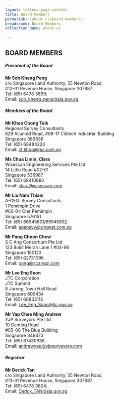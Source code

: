 ```yaml
---
layout: leftnav-page-content
title: Board Members
permalink: /about-us/board-members/
breadcrumb: Board Members
collection_name: about-us

---
```


BOARD MEMBERS
---
##### **President of the Board**
**Mr Soh Kheng Peng** <br>
c/o Singapore Land Authority, 55 Newton Road, <br>
#12-01 Revenue House, Singapore 307987
<br>
Tel: (65) 6478 3699; <br>
Email: <soh_kheng_peng@sla.gov.sg>
<br>

##### **Members of the Board**
**Mr Khoo Chong Teik** <br>
Regional Survey Consultants <br>
629 Aljunied Road, #08-17 Cititech Industrial Building <br>
Singapore 389838 <br>
Tel: (65) 68484224 <br>
Email: <ct.khoo@rsc.com.sg>
<br>

**Ms Chua Limin, Clara** <br>
Wisescan Engineering Services Pte Ltd <br>
14 Little Road #02-01 <br>
Singapore 536987 <br>
Tel: (65) 68410880<br> 
Email: <clara@wisescan.com> 
<br>

**Mr Liu Nam Thiam** <br>
A-GEO. Survey Consultants <br>
1 Pemimpin Drive <br>
#06-04 One Pemimpin <br>
Singapore 576151 <br>
Tel: (65) 66945801/66945802 <br>
Email: <ageosvy@singnet.com.sg>
<br>

**Mr Pang Choon Chew** <br>
S C Ang Consortium Pte Ltd <br>
123 Bukit Merah Lane 1 #04-96 <br>
Singapore 150123 <br>
Tel: (65) 62731096 <br>
Email: <pang@scangpl.com> 
<br>

**Mr Lee Eng Soon**  <br>
JTC Corporation <br>
JTC Summit <br> 
8 Jurong Town Hall Road <br>
Singapore 609434 <br>
Tel: (65) 68833116 <br>
Email: <Lee_Eng_Soon@jtc.gov.sg> 
<br>

**Mr Yap Chee Ming Andrew** <br>
YJP Surveyors Pte Ltd <br>
10 Genting Road <br>
#05-00 The Blue Building <br>
Singapore 349473 <br>
Tel: (65) 67430938 <br>
Email: <andrewyap@yjpsurveyors.com> 
<br> 

##### **Registrar**

**Mr Derick Tan** <br> 
c/o Singapore Land Authority, 55 Newton Road, <br>
#13-01 Revenue House, Singapore 307987 <br>
Tel: (65) 6478 3604; <br> 
Email: <Derick_TAN@sla.gov.sg> <br>
